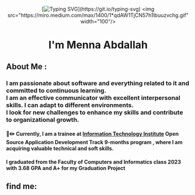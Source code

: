 
<div align ="center">
 
[![Typing SVG](https://readme-typing-svg.herokuapp.com?font=Fira+Code&pause=1000&color=F7E13D&background=000000&random=false&width=435&lines=%3E%3E+Hello%2C+World!)](https://git.io/typing-svg)
<img src="https://miro.medium.com/max/1400/1*qdAW1TjCN57h1lbuuzvchg.gif" width="100"/>
<h1> I'm Menna Abdallah </h1>
</div>

## About Me :
### I am passionate about software and everything related to it and committed to continuous learning. <br> I am an effective communicator with excellent interpersonal skills. I can adapt to different environments. <br> I look for new challenges to enhance my skills and contribute to organizational growth.
#### :ledger::pencil2:  Currently, I am a trainee at <a href="https://iti.gov.eg/iti/home" target="blank"> Information Technology Institute</a> Open Source Application Development Track 9-months program , where I am acquiring valuable technical and soft skills.
#### I graduated from the Faculty of Computers and Informatics class 2023 with 3.68 GPA and A+ for my Graduation Project

## find me:

<!--
- I graduated from the Faculty of Engineering at Cairo University in 2023 with a **very good** overall grade, and an **A+** for my graduation project.
- During my time at university, I participated with my team in the **NLP Competition at Nile University** AI Hackathon to solve a Named Entity Recognition problem, and we achieved **fourth place** out of ten teams. Moreover, I participated in the **\_VOIS Vantage 2022 Competition** - Egypt Track with two of my friends to solve real-life strategy case studies and achieved **first place** :1st_place_medal:.

## Connect with me:

<!-- - #### **hadeer.khaled.elmalah@gmail.com** <br> -->
<!--
<div align="center"><a href="mailto:hadeer.khaled.elmalah@gmail.com"><img img src="https://img.shields.io/badge/Gmail-%23EA4335.svg?style=plastic&logo=gmail&logoColor=white" alt="Gmail"/></a>&emsp;<a href="https://www.linkedin.com/in/hadeer-khaled-nabil/"><img src="https://img.shields.io/badge/Linkedin-%230A66C2.svg?style=plastic&logo=linkedin&logoColor=white" alt="LinkedIn"/></a>&emsp;<a href="https://wa.me/0201120325563"><img src="https://img.shields.io/badge/Whatsapp-%2325D366.svg?style=plastic&logo=whatsapp&logoColor=white" alt="Whatsapp"/></a>&emsp;<a href="https://www.hackerrank.com/profile/hadeer_khaled_e1"><img src="https://img.shields.io/badge/-Hackerrank-2EC866?style=plastic&logo=HackerRank&logoColor=white" alt="hackerrank"/></a>
</div>

## Languages and Tools:
<!--

<p align="center"><a href="https://www.geeksforgeeks.org/c-plus-plus/" target="_blank" rel="noreferrer"> <img src="https://cdn.worldvectorlogo.com/logos/c.svg" alt="cpp" width="40" height="40"/> </a><a href="https://www.cprogramming.com/" target="_blank" rel="noreferrer"> <img src="https://raw.githubusercontent.com/devicons/devicon/master/icons/c/c-original.svg" alt="c" width="40" height="40"/> </a>
<a href="https://www.java.com" target="_blank" rel="noreferrer"> <img src="https://raw.githubusercontent.com/devicons/devicon/master/icons/java/java-original.svg" alt="java" width="40" height="40"/> </a>
<a href="https://www.w3schools.com/css/" target="_blank" rel="noreferrer"> <img src="https://raw.githubusercontent.com/devicons/devicon/master/icons/css3/css3-original-wordmark.svg" alt="css3" width="40" height="40"/> </a>
<a href="https://www.w3.org/html/" target="_blank" rel="noreferrer"> <img src="https://raw.githubusercontent.com/devicons/devicon/master/icons/html5/html5-original-wordmark.svg" alt="html5" width="40" height="40"/> </a>
<a href="https://developer.mozilla.org/en-US/docs/Web/JavaScript" target="_blank" rel="noreferrer"> <img src="https://raw.githubusercontent.com/devicons/devicon/master/icons/javascript/javascript-original.svg" alt="javascript" width="40" height="40"/> </a>
<a href="https://www.python.org" target="_blank" rel="noreferrer"> <img src="https://raw.githubusercontent.com/devicons/devicon/master/icons/python/python-original.svg" alt="python" width="40" height="40"/> </a>
<a href="https://www.tensorflow.org/" target="_blank" rel="noreferrer"> <img src="https://user-images.githubusercontent.com/25181517/223639822-2a01e63a-a7f9-4a39-8930-61431541bc06.png" alt="python" width="40" height="40"/> </a>
<a href="https://github.com/marwin1991/profile-technology-icons/assets/76662862/2481dc48-be6b-4ebb-9e8c-3b957efe69fa" target="_blank" rel="noreferrer"> <img src="https://github.com/marwin1991/profile-technology-icons/assets/76662862/2481dc48-be6b-4ebb-9e8c-3b957efe69fa" alt="linux" width="40" height="40"/> </a>
</p>
-->
<!-- <p><img align="center" src="https://github-readme-stats.vercel.app/api/top-langs?username=hadeer-khaled&show_icons=true&locale=en&layout=compact" alt="hadeer-khaled" /></p>
 -->
 <!--

[![Top Langs](https://github-readme-stats.vercel.app/api/top-langs/?username=anuraghazra&size_weight=0.5&count_weight=0.5&layout=compact&hide=Astro,GLSL)](https://github.com/hadeer-khaled)
-->
